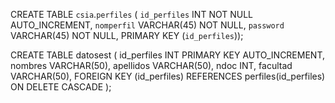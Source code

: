 CREATE TABLE `csia`.`perfiles` (
  `id_perfiles` INT NOT NULL AUTO_INCREMENT,
  `nomperfil` VARCHAR(45) NOT NULL,
  `password` VARCHAR(45) NOT NULL,
  PRIMARY KEY (`id_perfiles`));

CREATE TABLE datosest (
    id_perfiles INT PRIMARY KEY AUTO_INCREMENT,
    nombres VARCHAR(50),
    apellidos VARCHAR(50),
    ndoc INT,
    facultad VARCHAR(50),
    FOREIGN KEY (id_perfiles) REFERENCES perfiles(id_perfiles) ON DELETE CASCADE
);
